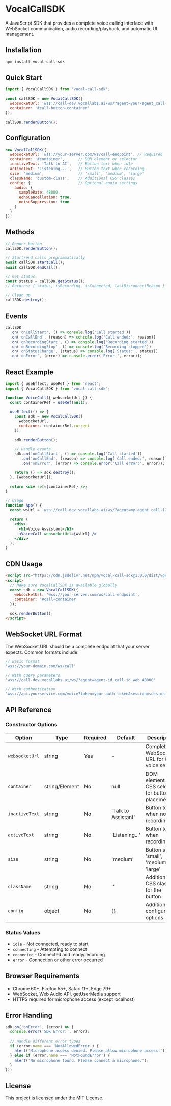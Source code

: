 # VocalCallSDK

A JavaScript SDK that provides a complete voice calling interface with WebSocket communication, audio recording/playback, and automatic UI management.

## Installation

```bash
npm install vocal-call-sdk
```

## Quick Start

```javascript
import { VocalCallSDK } from 'vocal-call-sdk';

const callSDK = new VocalCallSDK({
  websocketUrl: 'wss://call-dev.vocallabs.ai/ws/?agent=your-agent_call-123_web_48000',
  container: '#call-button-container'
});

callSDK.renderButton();
```

## Configuration

```javascript
new VocalCallSDK({
  websocketUrl: 'wss://your-server.com/ws/call-endpoint', // Required
  container: '#container',      // DOM element or selector
  inactiveText: 'Talk to AI',   // Button text when idle
  activeText: 'Listening...',   // Button text when recording
  size: 'medium',               // 'small', 'medium', 'large'
  className: 'custom-class',    // Additional CSS classes
  config: {                     // Optional audio settings
    audio: {
      sampleRate: 48000,
      echoCancellation: true,
      noiseSuppression: true
    }
  }
});
```

## Methods

```javascript
// Render button
callSDK.renderButton();

// Start/end calls programmatically
await callSDK.startCall();
await callSDK.endCall();

// Get status
const status = callSDK.getStatus();
// Returns: { status, isRecording, isConnected, lastDisconnectReason }

// Clean up
callSDK.destroy();
```

## Events

```javascript
callSDK
  .on('onCallStart', () => console.log('Call started'))
  .on('onCallEnd', (reason) => console.log('Call ended:', reason))
  .on('onRecordingStart', () => console.log('Recording started'))
  .on('onRecordingStop', () => console.log('Recording stopped'))
  .on('onStatusChange', (status) => console.log('Status:', status))
  .on('onError', (error) => console.error('Error:', error));
```

## React Example

```jsx
import { useEffect, useRef } from 'react';
import { VocalCallSDK } from 'vocal-call-sdk';

function VoiceCall({ websocketUrl }) {
  const containerRef = useRef(null);

  useEffect(() => {
    const sdk = new VocalCallSDK({
      websocketUrl,
      container: containerRef.current
    });

    sdk.renderButton();

    // Handle events
    sdk.on('onCallStart', () => console.log('Call started'))
       .on('onCallEnd', (reason) => console.log('Call ended:', reason))
       .on('onError', (error) => console.error('Call error:', error));

    return () => sdk.destroy();
  }, [websocketUrl]);

  return <div ref={containerRef} />;
}

// Usage
function App() {
  const wsUrl = 'wss://call-dev.vocallabs.ai/ws/?agent=my-agent_call-123_web_48000';
  
  return (
    <div>
      <h1>Voice Assistant</h1>
      <VoiceCall websocketUrl={wsUrl} />
    </div>
  );
}
```

## CDN Usage

```html
<script src="https://cdn.jsdelivr.net/npm/vocal-call-sdk@1.0.0/dist/vocalcallsdk.js"></script>
<script>
  // Make sure VocalCallSDK is available globally
  const sdk = new VocalCallSDK({
    websocketUrl: 'wss://your-server.com/ws/call-endpoint',
    container: '#call-container'
  });
  
  sdk.renderButton();
</script>
```

## WebSocket URL Format

The WebSocket URL should be a complete endpoint that your server expects. Common formats include:

```javascript
// Basic format
'wss://your-domain.com/ws/call'

// With query parameters
'wss://call-dev.vocallabs.ai/ws/?agent=agent-id_call-id_web_48000'

// With authentication
'wss://api.yourservice.com/voice?token=your-auth-token&session=session-id'
```

## API Reference

### Constructor Options

| Option | Type | Required | Default | Description |
|--------|------|----------|---------|-------------|
| `websocketUrl` | string | Yes | - | Complete WebSocket URL for the voice service |
| `container` | string/Element | No | null | DOM element or CSS selector for button placement |
| `inactiveText` | string | No | 'Talk to Assistant' | Button text when not recording |
| `activeText` | string | No | 'Listening...' | Button text when recording |
| `size` | string | No | 'medium' | Button size: 'small', 'medium', 'large' |
| `className` | string | No | '' | Additional CSS classes for the button |
| `config` | object | No | {} | Additional configuration options |

### Status Values

- `idle` - Not connected, ready to start
- `connecting` - Attempting to connect
- `connected` - Connected and ready/recording
- `error` - Connection or other error occurred

## Browser Requirements

- Chrome 60+, Firefox 55+, Safari 11+, Edge 79+
- WebSocket, Web Audio API, getUserMedia support
- HTTPS required for microphone access (except localhost)

## Error Handling

```javascript
sdk.on('onError', (error) => {
  console.error('SDK Error:', error);
  
  // Handle different error types
  if (error.name === 'NotAllowedError') {
    alert('Microphone access denied. Please allow microphone access.');
  } else if (error.name === 'NotFoundError') {
    alert('No microphone found. Please connect a microphone.');
  }
});
```

## License

This project is licensed under the MIT License.